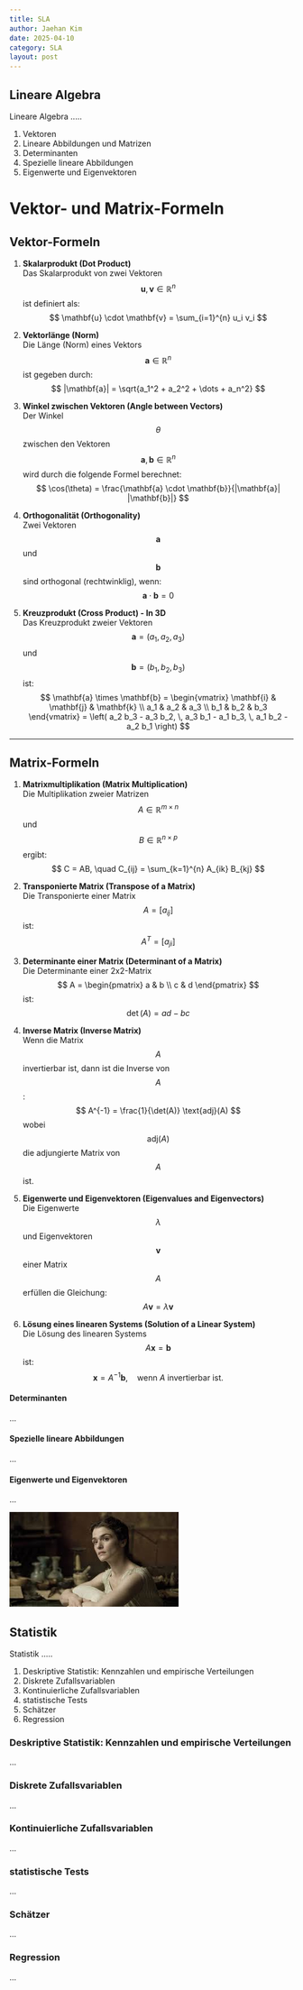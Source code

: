 ```yaml
---
title: SLA
author: Jaehan Kim
date: 2025-04-10
category: SLA
layout: post
---
```



Lineare Algebra
-------------

Lineare Algebra .....

1. Vektoren
2. Lineare Abbildungen und Matrizen
3. Determinanten
4. Spezielle lineare Abbildungen
5. Eigenwerte und Eigenvektoren

# Vektor- und Matrix-Formeln

## Vektor-Formeln

1. **Skalarprodukt (Dot Product)**  
   Das Skalarprodukt von zwei Vektoren $$ \mathbf{u}, \mathbf{v} \in \mathbb{R}^n $$ ist definiert als:
   $$
   \mathbf{u} \cdot \mathbf{v} = \sum_{i=1}^{n} u_i v_i
   $$

2. **Vektorlänge (Norm)**  
   Die Länge (Norm) eines Vektors $$ \mathbf{a} \in \mathbb{R}^n $$ ist gegeben durch:
   $$
   |\mathbf{a}| = \sqrt{a_1^2 + a_2^2 + \dots + a_n^2}
   $$

3. **Winkel zwischen Vektoren (Angle between Vectors)**  
   Der Winkel $$ \theta $$ zwischen den Vektoren $$ \mathbf{a}, \mathbf{b} \in \mathbb{R}^n $$ wird durch die folgende Formel berechnet:
   $$
   \cos(\theta) = \frac{\mathbf{a} \cdot \mathbf{b}}{|\mathbf{a}| |\mathbf{b}|}
   $$

4. **Orthogonalität (Orthogonality)**  
   Zwei Vektoren $$ \mathbf{a} $$ und $$ \mathbf{b} $$ sind orthogonal (rechtwinklig), wenn:
   $$
   \mathbf{a} \cdot \mathbf{b} = 0
   $$

5. **Kreuzprodukt (Cross Product) - In 3D**  
   Das Kreuzprodukt zweier Vektoren $$ \mathbf{a} = (a_1, a_2, a_3) $$ und $$ \mathbf{b} = (b_1, b_2, b_3) $$ ist:
   $$
   \mathbf{a} \times \mathbf{b} = 
   \begin{vmatrix}
   \mathbf{i} & \mathbf{j} & \mathbf{k} \\
   a_1 & a_2 & a_3 \\
   b_1 & b_2 & b_3
   \end{vmatrix}
   = \left( a_2 b_3 - a_3 b_2, \, a_3 b_1 - a_1 b_3, \, a_1 b_2 - a_2 b_1 \right)
   $$

---

## Matrix-Formeln

1. **Matrixmultiplikation (Matrix Multiplication)**  
   Die Multiplikation zweier Matrizen $$ A \in \mathbb{R}^{m \times n} $$ und $$ B \in \mathbb{R}^{n \times p} $$ ergibt:
   $$
   C = AB, \quad C_{ij} = \sum_{k=1}^{n} A_{ik} B_{kj}
   $$

2. **Transponierte Matrix (Transpose of a Matrix)**  
   Die Transponierte einer Matrix $$ A = [a_{ij}] $$ ist:
   $$
   A^T = [a_{ji}]
   $$

3. **Determinante einer Matrix (Determinant of a Matrix)**  
   Die Determinante einer 2x2-Matrix $$ A = \begin{pmatrix} a & b \\ c & d \end{pmatrix} $$ ist:
   $$
   \det(A) = ad - bc
   $$

4. **Inverse Matrix (Inverse Matrix)**  
   Wenn die Matrix $$ A $$ invertierbar ist, dann ist die Inverse von $$ A $$:
   $$
   A^{-1} = \frac{1}{\det(A)} \text{adj}(A)
   $$
   wobei $$ \text{adj}(A) $$ die adjungierte Matrix von $$ A $$ ist.

5. **Eigenwerte und Eigenvektoren (Eigenvalues and Eigenvectors)**  
   Die Eigenwerte $$ \lambda $$ und Eigenvektoren $$ \mathbf{v} $$ einer Matrix $$ A $$ erfüllen die Gleichung:
   $$
   A \mathbf{v} = \lambda \mathbf{v}
   $$

6. **Lösung eines linearen Systems (Solution of a Linear System)**  
   Die Lösung des linearen Systems $$ A \mathbf{x} = \mathbf{b} $$ ist:
   $$
   \mathbf{x} = A^{-1} \mathbf{b}, \quad \text{wenn } A \text{ invertierbar ist.}
   $$





#### Determinanten

...

#### Spezielle lineare Abbildungen

...

#### Eigenwerte und Eigenvektoren

...

![Beispielbild](assets/images.jpeg)

Statistik
-------------

Statistik .....

1. Deskriptive Statistik: Kennzahlen und empirische Verteilungen
2. Diskrete Zufallsvariablen
3. Kontinuierliche Zufallsvariablen
4. statistische Tests
5. Schätzer
6. Regression

### Deskriptive Statistik: Kennzahlen und empirische Verteilungen

...

### Diskrete Zufallsvariablen

...

### Kontinuierliche Zufallsvariablen

...

### statistische Tests

...

### Schätzer

...

### Regression

...

